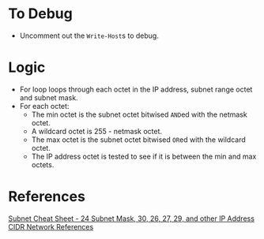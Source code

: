 # To Debug
* Uncomment out the `Write-Host`s to debug.


# Logic
* For loop loops through each octet in the IP address, subnet range octet and subnet mask.
* For each octet:
    * The min octet is the subnet octet bitwised `AND`ed with the netmask octet.
    * A wildcard octet is 255 - netmask octet.
    * The max octet is the subnet octet bitwised `OR`ed with the wildcard octet.
    * The IP address octet is tested to see if it is between the min and max octets.

# References

[Subnet Cheat Sheet - 24 Subnet Mask, 30, 26, 27, 29, and other IP Address CIDR Network References](https://www.freecodecamp.org/news/subnet-cheat-sheet-24-subnet-mask-30-26-27-29-and-other-ip-address-cidr-network-references/)